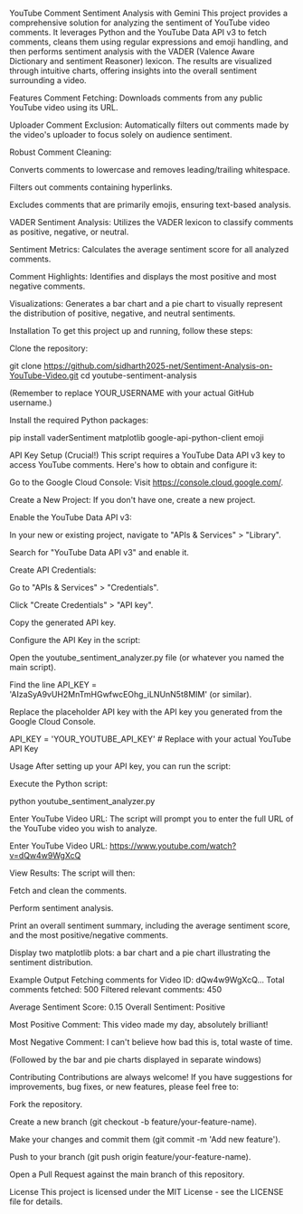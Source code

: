 YouTube Comment Sentiment Analysis with Gemini
This project provides a comprehensive solution for analyzing the sentiment of YouTube video comments. It leverages Python and the YouTube Data API v3 to fetch comments, cleans them using regular expressions and emoji handling, and then performs sentiment analysis with the VADER (Valence Aware Dictionary and sentiment Reasoner) lexicon. The results are visualized through intuitive charts, offering insights into the overall sentiment surrounding a video.

Features
Comment Fetching: Downloads comments from any public YouTube video using its URL.

Uploader Comment Exclusion: Automatically filters out comments made by the video's uploader to focus solely on audience sentiment.

Robust Comment Cleaning:

Converts comments to lowercase and removes leading/trailing whitespace.

Filters out comments containing hyperlinks.

Excludes comments that are primarily emojis, ensuring text-based analysis.

VADER Sentiment Analysis: Utilizes the VADER lexicon to classify comments as positive, negative, or neutral.

Sentiment Metrics: Calculates the average sentiment score for all analyzed comments.

Comment Highlights: Identifies and displays the most positive and most negative comments.

Visualizations: Generates a bar chart and a pie chart to visually represent the distribution of positive, negative, and neutral sentiments.

Installation
To get this project up and running, follow these steps:

Clone the repository:

git clone https://github.com/sidharth2025-net/Sentiment-Analysis-on-YouTube-Video.git
cd youtube-sentiment-analysis

(Remember to replace YOUR_USERNAME with your actual GitHub username.)

Install the required Python packages:

pip install vaderSentiment matplotlib google-api-python-client emoji

API Key Setup (Crucial!)
This script requires a YouTube Data API v3 key to access YouTube comments. Here's how to obtain and configure it:

Go to the Google Cloud Console: Visit https://console.cloud.google.com/.

Create a New Project: If you don't have one, create a new project.

Enable the YouTube Data API v3:

In your new or existing project, navigate to "APIs & Services" > "Library".

Search for "YouTube Data API v3" and enable it.

Create API Credentials:

Go to "APIs & Services" > "Credentials".

Click "Create Credentials" > "API key".

Copy the generated API key.

Configure the API Key in the script:

Open the youtube_sentiment_analyzer.py file (or whatever you named the main script).

Find the line API_KEY = 'AIzaSyA9vUH2MnTmHGwfwcEOhg_iLNUnN5t8MIM' (or similar).

Replace the placeholder API key with the API key you generated from the Google Cloud Console.

API_KEY = 'YOUR_YOUTUBE_API_KEY'  # Replace with your actual YouTube API Key

Usage
After setting up your API key, you can run the script:

Execute the Python script:

python youtube_sentiment_analyzer.py

Enter YouTube Video URL:
The script will prompt you to enter the full URL of the YouTube video you wish to analyze.

Enter YouTube Video URL: https://www.youtube.com/watch?v=dQw4w9WgXcQ

View Results:
The script will then:

Fetch and clean the comments.

Perform sentiment analysis.

Print an overall sentiment summary, including the average sentiment score, and the most positive/negative comments.

Display two matplotlib plots: a bar chart and a pie chart illustrating the sentiment distribution.

Example Output
Fetching comments for Video ID: dQw4w9WgXcQ...
Total comments fetched: 500
Filtered relevant comments: 450

Average Sentiment Score: 0.15
Overall Sentiment: Positive

Most Positive Comment:
This video made my day, absolutely brilliant!

Most Negative Comment:
I can't believe how bad this is, total waste of time.

(Followed by the bar and pie charts displayed in separate windows)

Contributing
Contributions are always welcome! If you have suggestions for improvements, bug fixes, or new features, please feel free to:

Fork the repository.

Create a new branch (git checkout -b feature/your-feature-name).

Make your changes and commit them (git commit -m 'Add new feature').

Push to your branch (git push origin feature/your-feature-name).

Open a Pull Request against the main branch of this repository.

License
This project is licensed under the MIT License - see the LICENSE file for details.
